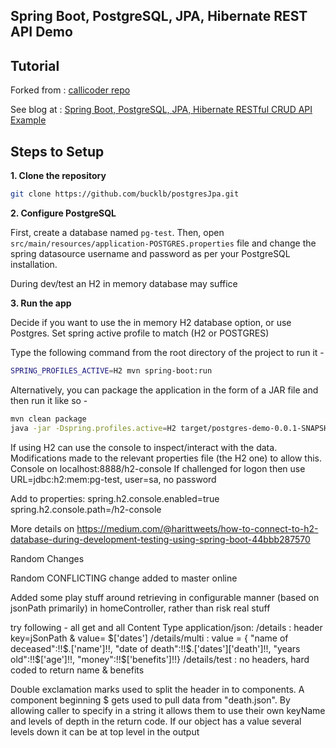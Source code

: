 ## Spring Boot, PostgreSQL, JPA, Hibernate REST API Demo

## Tutorial

Forked from :
[callicoder repo](https://github.com/callicoder/spring-boot-postgresql-jpa-hibernate-rest-api-demo.git)

See blog at :
[Spring Boot, PostgreSQL, JPA, Hibernate RESTful CRUD API Example](https://www.callicoder.com/spring-boot-jpa-hibernate-postgresql-restful-crud-api-example/)

## Steps to Setup

**1. Clone the repository**

```bash
git clone https://github.com/bucklb/postgresJpa.git
```

**2. Configure PostgreSQL**

First, create a database named `pg-test`. Then, open `src/main/resources/application-POSTGRES.properties` file and change the spring datasource username and password as per your PostgreSQL installation.

During dev/test an H2 in memory database may suffice

**3. Run the app**

Decide if you want to use the in memory H2 database option, or use Postgres.  Set spring active profile to match (H2 or POSTGRES)

Type the following command from the root directory of the project to run it -

```bash
SPRING_PROFILES_ACTIVE=H2 mvn spring-boot:run
```

Alternatively, you can package the application in the form of a JAR file and then run it like so -

```bash
mvn clean package
java -jar -Dspring.profiles.active=H2 target/postgres-demo-0.0.1-SNAPSHOT.jar
```


If using H2 can use the console to inspect/interact with the data.  Modifications made to the relevant properties file (the H2 one) to allow this.  
Console on localhost:8888/h2-console
If challenged for logon then use URL=jdbc:h2:mem:pg-test, user=sa, no password

Add to properties:
spring.h2.console.enabled=true
spring.h2.console.path=/h2-console

More details on 
https://medium.com/@harittweets/how-to-connect-to-h2-database-during-development-testing-using-spring-boot-44bbb287570


Random Changes

Random CONFLICTING change added to master online

Added some play stuff around retrieving in configurable manner (based on jsonPath primarily) in homeController, rather than risk real stuff

try following - all get and all Content Type application/json:
  /details       : header key=jSonPath & value= $['dates']
  /details/multi : value = { "name of deceased":!!$.['name']!!, "date of death":!!$.['dates']['death']!!, "years old":!!$['age']!!, "money":!!$['benefits']!!}
  /details/test  : no headers, hard coded to return name & benefits

Double exclamation marks used to split the header in to components.  A component beginning $ gets used to pull data from "death.json".  By allowing caller to specify in a string it allows them to use their own keyName and levels of depth in the return code.  If our object has a value several levels down it can be at top level in the output






